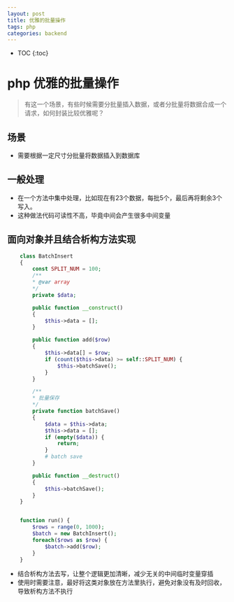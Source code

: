 ```yaml
---
layout: post
title: 优雅的批量操作
tags: php 
categories: backend
---
```


* TOC
{:toc}

# php 优雅的批量操作

> 有这一个场景，有些时候需要分批量插入数据，或者分批量将数据合成一个请求，如何封装比较优雅呢？

## 场景

* 需要根据一定尺寸分批量将数据插入到数据库

## 一般处理

* 在一个方法中集中处理，比如现在有23个数据，每批5个，最后再将剩余3个写入。
* 这种做法代码可读性不高，毕竟中间会产生很多中间变量

## 面向对象并且结合析构方法实现

```php
    class BatchInsert
    {
        const SPLIT_NUM = 100;
        /**
        * @var array
        */
        private $data;

        public function __construct()
        {
            $this->data = [];
        }

        public function add($row)
        {
            $this->data[] = $row;
            if (count($this->data) >= self::SPLIT_NUM) {
                $this->batchSave();
            }
        }

        /**
        * 批量保存
        */
        private function batchSave()
        {
            $data = $this->data;
            $this->data = [];
            if (empty($data)) {
                return;
            }
            # batch save
        }

        public function __destruct()
        {
            $this->batchSave();
        }
    }


    function run() {
        $rows = range(0, 1000);
        $batch = new BatchInsert();
        foreach($rows as $row) {
            $batch->add($row);
        }
    }
```

* 结合析构方法去写，让整个逻辑更加清晰，减少无关的中间临时变量穿插
* 使用时需要注意，最好将这类对象放在方法里执行，避免对象没有及时回收，导致析构方法不执行
